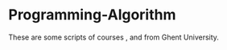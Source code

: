 # Programming-Algorithm

These are some scripts of courses <Programming Algorithms> , <Programming for Bioinformatics> and <Bioinformatics Algorithms> from Ghent University. 
